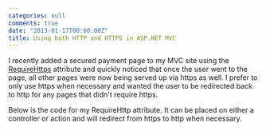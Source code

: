 ```yaml
---
categories: null
comments: true
date: "2013-01-17T00:00:00Z"
title: Using both HTTP and HTTPS in ASP.NET MVC
---
```


<p>I recently added a secured payment page to my MVC site using the <a href="http://msdn.microsoft.com/en-us/library/system.web.mvc.requirehttpsattribute%28v=vs.108%29.aspx">RequireHttps</a> attribute and quickly noticed that once the user went to the page, all other pages were now being served up via https as well. I prefer to only use https when necessary and wanted the user to be redirected back to http for any pages that didn't require https.</p>

<p>Below is the code for my RequireHttp attribute. It can be placed on either a controller or action and will redirect from https to http when necessary.</p>

<script src="https://gist.github.com/4558181.js"></script>